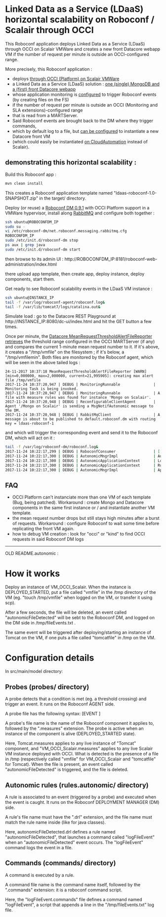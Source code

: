 # Linked Data as a Service (LDaaS) horizontal scalability on Roboconf / Scalair through OCCI

This Roboconf application deploys Linked Data as a Service (LDaaS) through OCCI on Scalair VMWare
and creates a new front Datacore webapp VM if the number of request per minute is outside
an OCCI-configured range.

More precisely, this Roboconf application :
- deploys [through OCCI (Platform) on Scalair VMWare](src/main/model/graph/VM_OCCI_Scalair)
- a Linked Data as a Service (LDaaS) solution : [one (single) MongoDB and a (first) front Datacore webapp](src/main/model/graph/VM_OCCI_Scalair/initial.instances)
- whose application monitoring is [configured](src/main/model/graph/Datacore/files/webapps/ROOT/WEB-INF/classes/oasis-datacore-deploy.properties) to trigger Roboconf events (by creating files on the FS)
- if the number of request per minute is outside an OCCI (Monitoring and SLA extensions)-configured range
- that is read from a MARTServer.
- Said Roboconf events are brought back to the DM where they trigger commands,
- which by default log to a file, but [can be configured]() to instantiate a new Datacore front VM
- (which could easily be instantiated [on CloudAutomation](src/main/model/graph/VM_OCCI_CA) instead of Scalair).


## demonstrating this horizontal scalability :

Build this Roboconf app :
````bash
mvn clean install
````
This creates a Roboconf application template named "ldaas-roboconf-1.0-SNAPSHOT.zip" in the target/ directory.

Deploy (or reuse) a [Roboconf DM 0.9.1](http://roboconf.net/en/user-guide/installing-roboconf.html)
with OCCI Platform support in a VMWare hypervisor, install along [RabbitMQ](http://roboconf.net/en/user-guide/configuring-the-messaging.html)
and configure both together :
````bash
ssh ubuntu@ROBOCONFDM_IP
sudo su -
vi /etc/roboconf-dm/net.roboconf.messaging.rabbitmq.cfg
ROBOCONFDM_IP
sudo /etc/init.d/roboconf-dm stop
ps aux | grep java
sudo /etc/init.d/roboconf-dm start
````
then browse to its admin UI : http://ROBOCONFDM_IP:8181/roboconf-web-administration/index.html

there upload app template, then create app, deploy instance, deploy components, start them.

Get ready to see Roboconf scalability events in the LDaaS VM instance :
````bash
ssh ubuntu@INSTANCE_IP
tail -f /var/log/roboconf-agent/roboconf.log&
tail -f /var/lib/tomcat7/logs/catalina.out&
````

Simulate load : go to the Datacore REST Playground at http://INSTANCE_IP:8080/dc-ui/index.html
and hit the GET button a few times.

Once per minute, the [Datacore MeanRequestThresholdAlertFileReporter retrieves](https://github.com/ozwillo/ozwillo-datacore/blob/master/ozwillo-datacore-rest-server/src/main/java/org/oasis/datacore/server/metrics/cxf/MeanRequestThresholdAlertFileReporter.java#L292)
the threshold range configured in the OCCI MARTServer (if any) and compares the current
1-minute mean request number to it. If it's above, it creates a "/tmp/vmfile" on the
filesystem ; if it's below, a "/tmp/vmfilemin". Both files are monitored by the Roboconf
agent, which will be seen in the above tailed logs :
````
24-11-2017 10:37:18 MeanRequestThresholdAlertFileReporter [WARN] [min=0,000000, max=2,000000, current=21,995905]: creating max alert file /tmp/vmfile
2017-11-24 10:37:20,947 | DEBUG | MonitoringRunnable               | Monitoring Task is being invoked.
2017-11-24 10:37:20,947 | DEBUG | MonitoringRunnable               | A file with measure rules was found for instance 'Mongo on Scalair'.
2017-11-24 10:37:20,948 | DEBUG | ReconfigurableClientAgent        | Agent '/Mongo on Scalair' is sending a MsgNotifAutonomic message to the DM.
2017-11-24 10:37:20,948 | DEBUG | RabbitMqClient                   | A message is about to be published to default.roboconf.dm with routing key = ldaas-roboconf-1
````
and which will trigger the corresponding event and send it to the Roboconf DM,
which will act on it :
````bash
tail -f /var/log/roboconf-dm/roboconf.log&
2017-11-24 10:22:17,299 | DEBUG | RoboconfConsumer                 | [ default ] DM received a message MsgNotifAutonomic on routing key 'ldaas-roboconf-1'.
2017-11-24 10:22:17,300 | DEBUG | AutonomicMngrImpl                | Autonomic event 'autonomicFileDetected' is about to be recorded.
2017-11-24 10:22:17,300 | DEBUG | AutonomicApplicationContext      | Looking for rules to execute after an event was recorded for application ldaas-roboconf-1
2017-11-24 10:22:17,300 | DEBUG | AutonomicApplicationContext      | Rule autonomicFileDetected was found following the occurrence of the autonomicFileDetected event.
2017-11-24 10:22:17,300 | DEBUG | AutonomicMngrImpl                | Applying rule 'autonomicFileDetected' for event 'autonomicFileDetected'.
````


## FAQ

- OCCI Platform can't instanciate more than one VM of each template (Bug, being patched). Workaround : create Mongo and Datacore components in the same first instance or / and instantiate another VM template.
- the mean request number drops but still stays high minutes after a burst of requests. Workaround : configure Roboconf to wait some time before replicating the front VM again.
- how to debug VM creation : look for "occi" or "kind" to find OCCI requests in said Roboconf DM logs


------

OLD README.autonomic :

How it works
============

Deploy an instance of VM_OCCI_Scalair. When the instance is DEPLOYED_STARTED, put a file called "vmfile" in the /tmp directory of the VM (eg. "touch /tmp/vmfile" when logged on the VM, or transfer it using scp).

After a few seconds, the file will be deleted, an event called "autonomicFileDetected" will be sebt to the Roboconf DM, and logged on the DM side in /tmp/fileEvents.txt .

The same event will be triggered after deploying/starting an instance of Tomcat on the VM, if one puts a file called "tomcatfile" in /tmp on the VM.

Configuration details
=====================

In src/main/model directory:

Probes (probes/ directory)
--------------------------

A probe detects that a condition is met (eg. a threshold crossing) and trigger an event. It runs on the Roboconf AGENT side.

A probe file has the following syntax:
[EVENT <roboconf-handler-name> <event-name>]
<roboconf-handler-configuration>

A probe's file name is the name of the Roboconf component it applies to, followed by the ".measures" extension.
The probe is active when an instance of the component is alive (DEPLOYED_STARTED state).

Here, Tomcat.measures applies to any live instance of "Tomcat" component, and "VM_OCCI_Scalair.measures" applies to any live Scalair VM instance deployed with OCCI.
What is detected is the presence of a file in /tmp (respectively called "vmfile" for VM_OCCI_Scalair and "tomcatfile" for Tomcat).
When the file is present, an event called "autonomicFileDetected" is triggered, and the file is deleted.

Autonomic rules (rules.autonomic/ directory)
--------------------------------------------

A rule is associated to an event (triggered by a probe) and executed when the event is caught. It runs on the Roboconf DEPLOYMENT MANAGER (DM) side.

A rule's file name must have the ".drl" extension, and the file name must match the rule name inside (like for java classes).

Here, autonomicFileDetected.drl defines a rule named "autonomicFileDetected", that launches a command called "logFileEvent" when an "autonomicFileDetected" event occurs. The "logFileEvent" command logs the event in a file.

Commands (commands/ directory)
------------------------------

A command is executed by a rule.

A command file name is the command name itself, followed by the ".commands" extension: it is a roboconf command script.

Here, the "logFileEvent.commands" file defines a command named "logFileEvent", a script that appends a line in the "/tmp/fileEvents.txt" log file.

